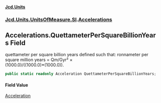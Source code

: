 #### [Jcd.Units](index.md 'index')
### [Jcd.Units.UnitsOfMeasure.SI](Jcd.Units.UnitsOfMeasure.SI.md 'Jcd.Units.UnitsOfMeasure.SI').[Accelerations](Accelerations.md 'Jcd.Units.UnitsOfMeasure.SI.Accelerations')

## Accelerations.QuettameterPerSquareBillionYears Field

quettameter per square billion years defined such that: ronnameter per square million years = Qm/Gyr² ×  
(1000.0)/((1000.0)*(1000.0)).

```csharp
public static readonly Acceleration QuettameterPerSquareBillionYears;
```

#### Field Value
[Acceleration](Acceleration.md 'Jcd.Units.UnitTypes.Acceleration')